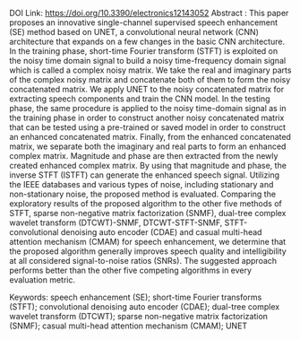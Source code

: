 DOI Link: https://doi.org/10.3390/electronics12143052
Abstract :
This paper proposes an innovative single-channel supervised speech enhancement (SE) method based on UNET, a convolutional neural network (CNN) architecture that expands on a few changes in the basic CNN architecture. In the training phase, short-time Fourier transform (STFT) is exploited on the noisy time domain signal to build a noisy time-frequency domain signal which is called a complex noisy matrix. We take the real and imaginary parts of the complex noisy matrix and concatenate both of them to form the noisy concatenated matrix. We apply UNET to the noisy concatenated matrix for extracting speech components and train the CNN model. In the testing phase, the same procedure is applied to the noisy time-domain signal as in the training phase in order to construct another noisy concatenated matrix that can be tested using a pre-trained or saved model in order to construct an enhanced concatenated matrix. Finally, from the enhanced concatenated matrix, we separate both the imaginary and real parts to form an enhanced complex matrix. Magnitude and phase are then extracted from the newly created enhanced complex matrix. By using that magnitude and phase, the inverse STFT (ISTFT) can generate the enhanced speech signal. Utilizing the IEEE databases and various types of noise, including stationary and non-stationary noise, the proposed method is evaluated. Comparing the exploratory results of the proposed algorithm to the other five methods of STFT, sparse non-negative matrix factorization (SNMF), dual-tree complex wavelet transform (DTCWT)-SNMF, DTCWT-STFT-SNMF, STFT-convolutional denoising auto encoder (CDAE) and casual multi-head attention mechanism (CMAM) for speech enhancement, we determine that the proposed algorithm generally improves speech quality and intelligibility at all considered signal-to-noise ratios (SNRs). The suggested approach performs better than the other five competing algorithms in every evaluation metric.

Keywords: speech enhancement (SE); short-time Fourier transforms (STFT); convolutional denoising auto encoder (CDAE); dual-tree complex wavelet transform (DTCWT); sparse non-negative matrix factorization (SNMF); casual multi-head attention mechanism (CMAM); UNET
